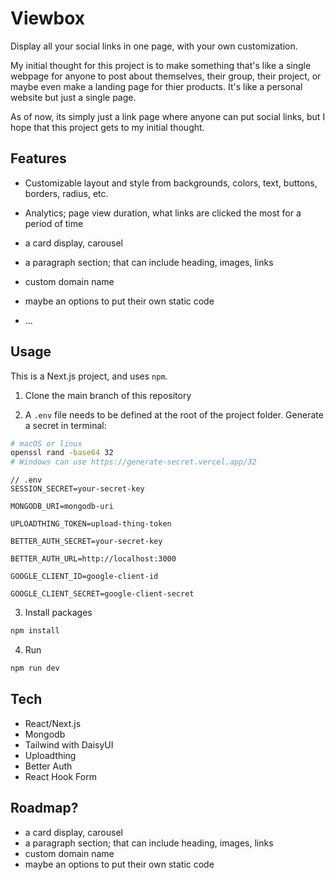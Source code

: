 # Viewbox

Display all your social links in one page, with your own customization.

My initial thought for this project is to make something that's like a single webpage for anyone to post about themselves, their group, their project, or maybe even make a landing page for thier products. It's like a personal website but just a single page.

As of now, its simply just a link page where anyone can put social links, but I hope that this project gets to my initial thought.

## Features

- Customizable layout and style from backgrounds, colors, text, buttons, borders, radius, etc.
- Analytics; page view duration, what links are clicked the most for a period of time

- a card display, carousel
- a paragraph section; that can include heading, images, links
- custom domain name
- maybe an options to put their own static code
- ...

## Usage

This is a Next.js project, and uses `npm`. <br/>

1. Clone the main branch of this repository

2. A `.env` file needs to be defined at the root of the project folder. Generate a secret in terminal:

```bash
# macOS or linux
openssl rand -base64 32
# Windows can use https://generate-secret.vercel.app/32
```

```env
// .env
SESSION_SECRET=your-secret-key

MONGODB_URI=mongodb-uri

UPLOADTHING_TOKEN=upload-thing-token

BETTER_AUTH_SECRET=your-secret-key

BETTER_AUTH_URL=http://localhost:3000

GOOGLE_CLIENT_ID=google-client-id

GOOGLE_CLIENT_SECRET=google-client-secret
```

3. Install packages

```bash
npm install
```

4. Run

```bash
npm run dev
```

## Tech

- React/Next.js
- Mongodb
- Tailwind with DaisyUI
- Uploadthing
- Better Auth
- React Hook Form

## Roadmap?

- a card display, carousel
- a paragraph section; that can include heading, images, links
- custom domain name
- maybe an options to put their own static code
